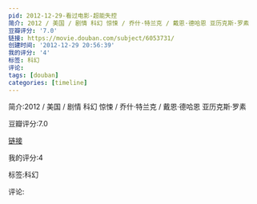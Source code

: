 ```yaml
---
pid: 2012-12-29-看过电影-超能失控
简介: 2012 / 美国 / 剧情 科幻 惊悚 / 乔什·特兰克 / 戴恩·德哈恩 亚历克斯·罗素
豆瓣评分: '7.0'
链接: https://movie.douban.com/subject/6053731/
创建时间: '2012-12-29 20:56:39'
我的评分: '4'
标签: 科幻
评论:
tags: [douban]
categories: [timeline]
---
```

简介:2012 / 美国 / 剧情 科幻 惊悚 / 乔什·特兰克 / 戴恩·德哈恩 亚历克斯·罗素

豆瓣评分:7.0

[链接](https://movie.douban.com/subject/6053731/)

我的评分:4

标签:科幻

评论:

